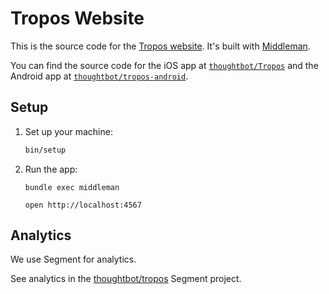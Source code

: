 # Tropos Website

This is the source code for the [Tropos website][tropos-website]. It's built
with [Middleman][middleman].

You can find the source code for the iOS app at [`thoughtbot/Tropos`][ios-repo]
and the Android app at [`thoughtbot/tropos-android`][android-repo].

[tropos-website]: http://troposweather.com
[middleman]: https://middlemanapp.com/
[ios-repo]: https://github.com/thoughtbot/Tropos
[android-repo]: https://github.com/thoughtbot/tropos-android

## Setup

1. Set up your machine:

    ```bash
    bin/setup
    ```

1. Run the app:

    ```
    bundle exec middleman
    ```

    ```
    open http://localhost:4567
    ```

## Analytics

We use Segment for analytics.

See analytics in
the [thoughtbot/tropos] Segment project.

[thoughtbot/tropos]: https://app.segment.com/thoughtbot/sources/tropos/overview
